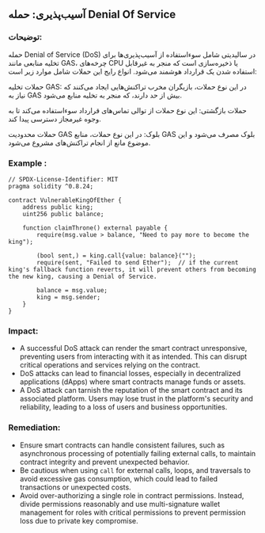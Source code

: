 ## آسیب‌پذیری: حمله Denial Of Service

### توضیحات:
حمله Denial of Service (DoS) در سالیدیتی شامل سوءاستفاده از آسیب‌پذیری‌ها برای تخلیه منابعی مانند GAS، چرخه‌های CPU یا ذخیره‌سازی است که منجر به غیرقابل استفاده شدن یک قرارداد هوشمند می‌شود. انواع رایج این حملات شامل موارد زیر است:

حملات تخلیه GAS: در این نوع حملات، بازیگران مخرب تراکنش‌هایی ایجاد می‌کنند که نیاز به GAS بیش از حد دارند، که منجر به تخلیه منابع می‌شود.

حملات بازگشتی: این نوع حملات از توالی تماس‌های قرارداد سوءاستفاده می‌کند تا به وجوه غیرمجاز دسترسی پیدا کند.

حملات محدودیت GAS بلوک: در این نوع حملات، منابع GAS بلوک مصرف می‌شود و این موضوع مانع از انجام تراکنش‌های مشروع می‌شود.

### Example :
```
// SPDX-License-Identifier: MIT
pragma solidity ^0.8.24;

contract VulnerableKingOfEther {
    address public king;
    uint256 public balance;

    function claimThrone() external payable {
        require(msg.value > balance, "Need to pay more to become the king");

        (bool sent,) = king.call{value: balance}("");
        require(sent, "Failed to send Ether");  // if the current king's fallback function reverts, it will prevent others from becoming the new king, causing a Denial of Service.

        balance = msg.value;
        king = msg.sender;
    }
}
```
### Impact:
- A successful DoS attack can render the smart contract unresponsive, preventing users from interacting with it as intended. This can disrupt critical operations and services relying on the contract.
-  DoS attacks can lead to financial losses, especially in decentralized applications (dApps) where smart contracts manage funds or assets.
- A DoS attack can tarnish the reputation of the smart contract and its associated platform. Users may lose trust in the platform's security and reliability, leading to a loss of users and business opportunities.
  
### Remediation:
- Ensure smart contracts can handle consistent failures, such as asynchronous processing of potentially failing external calls, to maintain contract integrity and prevent unexpected behavior.
- Be cautious when using `call` for external calls, loops, and traversals to avoid excessive gas consumption, which could lead to failed transactions or unexpected costs.
- Avoid over-authorizing a single role in contract permissions. Instead, divide permissions reasonably and use multi-signature wallet management for roles with critical permissions to prevent permission loss due to private key compromise.

